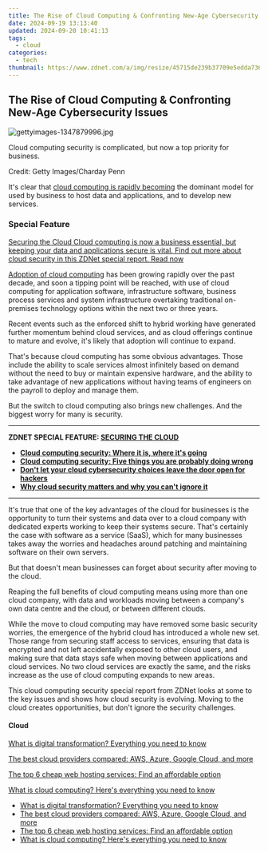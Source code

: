 ```yaml
---
title: The Rise of Cloud Computing & Confronting New-Age Cybersecurity Issues
date: 2024-09-19 13:13:40
updated: 2024-09-20 10:41:13
tags:
  - cloud
categories:
  - tech
thumbnail: https://www.zdnet.com/a/img/resize/45715de239b37709e5edda736dfa7d66948e09c4/2022/05/24/d624664b-65a6-46ad-a952-f30822a45733/gettyimages-1347879996.jpg?width=278&height=156&fit=crop&auto=webp
---
```


## The Rise of Cloud Computing & Confronting New-Age Cybersecurity Issues

![gettyimages-1347879996.jpg](https://www.zdnet.com/a/img/resize/d4ad6a2878004411a17c7ff648a01408104618d6/2022/05/24/d624664b-65a6-46ad-a952-f30822a45733/gettyimages-1347879996.jpg?auto=webp&width=1280)

Cloud computing security is complicated, but now a top priority for business.

Credit: Getty Images/Charday Penn

It's clear that [cloud computing is rapidly becoming](https://www.zdnet.com/article/what-is-cloud-computing-everything-you-need-to-know-about-the-cloud/) the dominant model for used by business to host data and applications, and to develop new services.

### Special Feature

[Securing the Cloud Cloud computing is now a business essential, but keeping your data and applications secure is vital. Find out more about cloud security in this ZDNet special report.  Read now](https://www.zdnet.com/topic/securing-the-cloud/)

[Adoption of cloud computing](https://www.zdnet.com/article/cloud-computing-has-won-but-we-still-dont-know-what-that-means/) has been growing rapidly over the past decade, and soon a tipping point will be reached, with use of cloud computing for application software, infrastructure software, business process services and system infrastructure overtaking traditional on-premises technology options within the next two or three years. 

Recent events such as the enforced shift to hybrid working have generated further momentum behind cloud services, and as cloud offerings continue to mature and evolve, it's likely that adoption will continue to expand. 

That's because cloud computing has some obvious advantages. Those include the ability to scale services almost infinitely based on demand without the need to buy or maintain expensive hardware, and the ability to take advantage of new applications without having teams of engineers on the payroll to deploy and manage them.

But the switch to cloud computing also brings new challenges. And the biggest worry for many is security.

---

**ZDNET SPECIAL FEATURE: [SECURING THE CLOUD](https://www.zdnet.com/topic/securing-the-cloud/)**

* [**Cloud computing security: Where it is, where it's going**](https://www.zdnet.com/article/cloud-computing-security-where-it-is-where-its-going/)
* [**Cloud computing security: Five things you are probably doing wrong**](https://www.zdnet.com/article/cloud-computing-security-five-things-you-are-probably-doing-wrong/)
* [**Don't let your cloud cybersecurity choices leave the door open for hackers**](https://www.zdnet.com/article/dont-let-your-cloud-cybersecurity-choices-leave-the-door-open-for-hackers/)
* [**Why cloud security matters and why you can't ignore it**](https://www.zdnet.com/article/why-cloud-security-matters-and-why-you-cant-ignore-it/)

---

It's true that one of the key advantages of the cloud for businesses is the opportunity to turn their systems and data over to a cloud company with dedicated experts working to keep their systems secure. That's certainly the case with software as a service (SaaS), which for many businesses takes away the worries and headaches around patching and maintaining software on their own servers. 

But that doesn't mean businesses can forget about security after moving to the cloud. 

Reaping the full benefits of cloud computing means using more than one cloud company, with data and workloads moving between a company's own data centre and the cloud, or between different clouds. 

While the move to cloud computing may have removed some basic security worries, the emergence of the hybrid cloud has introduced a whole new set. Those range from securing staff access to services, ensuring that data is encrypted and not left accidentally exposed to other cloud users, and making sure that data stays safe when moving between applications and cloud services. No two cloud services are exactly the same, and the risks increase as the use of cloud computing expands to new areas.

This cloud computing security special report from ZDNet looks at some to the key issues and shows how cloud security is evolving. Moving to the cloud creates opportunities, but don't ignore the security challenges.

#### Cloud

[​What is digital transformation? Everything you need to know](https://www.zdnet.com/article/what-is-digital-transformation-everything-you-need-to-know-about-how-technology-is-reshaping/ "​What is digital transformation? Everything you need to know")

[The best cloud providers compared: AWS, Azure, Google Cloud, and more](https://www.zdnet.com/article/the-top-cloud-providers-of-2021-aws-microsoft-azure-google-cloud-hybrid-saas/ "The best cloud providers compared: AWS, Azure, Google Cloud, and more")

[The top 6 cheap web hosting services: Find an affordable option](https://www.zdnet.com/article/best-cheap-web-hosting/ "The top 6 cheap web hosting services: Find an affordable option")

[What is cloud computing? Here's everything you need to know](https://www.zdnet.com/article/what-is-cloud-computing-everything-you-need-to-know-about-the-cloud/ "What is cloud computing? Here's everything you need to know")

* [​What is digital transformation? Everything you need to know](https://www.zdnet.com/article/what-is-digital-transformation-everything-you-need-to-know-about-how-technology-is-reshaping/ "​What is digital transformation? Everything you need to know")
* [The best cloud providers compared: AWS, Azure, Google Cloud, and more](https://www.zdnet.com/article/the-top-cloud-providers-of-2021-aws-microsoft-azure-google-cloud-hybrid-saas/ "The best cloud providers compared: AWS, Azure, Google Cloud, and more")
* [The top 6 cheap web hosting services: Find an affordable option](https://www.zdnet.com/article/best-cheap-web-hosting/ "The top 6 cheap web hosting services: Find an affordable option")
* [What is cloud computing? Here's everything you need to know](https://www.zdnet.com/article/what-is-cloud-computing-everything-you-need-to-know-about-the-cloud/ "What is cloud computing? Here's everything you need to know")

<ins class="adsbygoogle"
     style="display:block"
     data-ad-format="autorelaxed"
     data-ad-client="ca-pub-7571918770474297"
     data-ad-slot="1223367746"></ins>



<ins class="adsbygoogle"
     style="display:block"
     data-ad-client="ca-pub-7571918770474297"
     data-ad-slot="8358498916"
     data-ad-format="auto"
     data-full-width-responsive="true"></ins>

